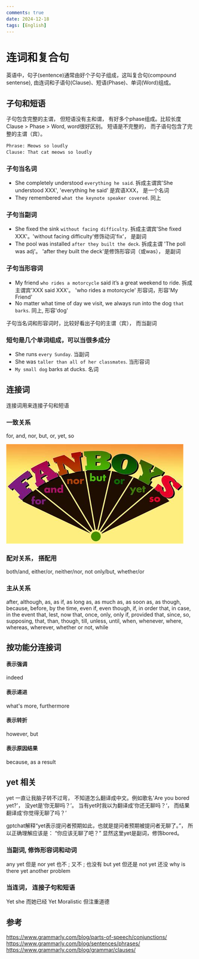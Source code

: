 ```yaml
---
comments: true
date: 2024-12-18
tags: [English]
---
```


# 连词和复合句
英语中，句子(sentence)通常由好个子句子组成，这叫复合句(compound sentense), 由连词和子语句(Clause)、短语(Phase)、单词(Word)组成。

## 子句和短语
子句包含完整的主谓， 但短语没有主和谓， 有好多个phase组成。比较长度 Clause > Phase > Word, word很好区别。 短语是不完整的， 而子语句包含了完整的主谓（宾）。
```txt
Phrase: Meows so loudly
Clause: That cat meows so loudly
```

### 子句当名词

* She completely understood `everything he said`. 拆成主谓宾'She understood XXX',  'everything he said' 是宾语XXX， 是一个名词
* They remembered `what the keynote speaker covered`. 同上

### 子句当副词

* She fixed the sink `without facing difficulty`. 拆成主谓宾'She fixed XXX'。'without facing difficulty'修饰动词'fix'， 是副词
* The pool was installed `after they built the deck`. 拆成主谓 'The poll was adj'。 'after they built the deck'是修饰形容词（或was）， 是副词

### 子句当形容词

* My friend `who rides a motorcycle` said it’s a great weekend to ride. 拆成主谓宾'XXX said XXX'。 'who rides a motorcycle' 形容词，形容'My Friend'
* No matter what time of day we visit, we always run into the dog `that barks`. 同上, 形容'dog'

子句当名词和形容词时，比较好看出子句的主谓（宾）， 而当副词

### 短句是几个单词组成，可以当很多成分
* She runs `every Sunday`. 当副词
* She was `taller than all of her classmates`. 当形容词
* `My small dog` barks at ducks. 名词


## 连接词
连接词用来连接子句和短语

### 一致关系
for, and, nor, but, or, yet, so

![FANBOYS](img/fanboys.png)

### 配对关系， 搭配用
both/and, either/or, neither/nor, not only/but, whether/or

### 主从关系
after, although, as, as if, as long as, as much as, as soon as, as though, because, before, by the time, even if, even though, if, in order that, in case, in the event that, lest, now that, once, only, only if, provided that, since, so, supposing, that, than, though, till, unless, until, when, whenever, where, whereas, wherever, whether or not, while

## 按功能分连接词
#### 表示强调
indeed
#### 表示递进
what's more, furthermore
#### 表示转折
however, but
#### 表示原因结果
because, as a result

## yet 相关
yet 一直让我脑子转不过弯， 不知道怎么翻译成中文。例如歌名'Are you bored yet?'， 没yet是‘你无聊吗？’。 当有yet时我以为翻译成’你还无聊吗？‘， 而结果翻译成‘你觉得无聊了吗？’ 

gptchat解释“yet表示提问者预期如此，也就是提问者预期被提问者无聊了。”， 所以正确理解应该是： “你应该无聊了吧？” 显然这里yet是副词，修饰bored。

### 当副词, 修饰形容词和动词
any yet 但是
nor yet 也不 ; 又不 ; 也没有
but yet 但还是
not yet 还没
why is there yet another problem

### 当连词， 连接子句和短语
Yet she 而她已经
Yet Moralistic 但注重道德


## 参考
https://www.grammarly.com/blog/parts-of-speech/conjunctions/
https://www.grammarly.com/blog/sentences/phrases/
https://www.grammarly.com/blog/grammar/clauses/